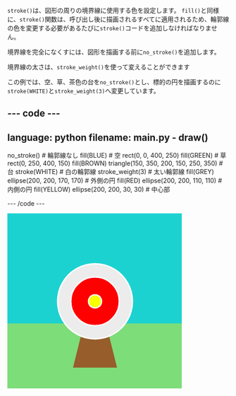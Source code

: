 `stroke()`は、図形の周りの境界線に使用する色を設定します。 `fill()`と同様に、`stroke()`関数は、呼び出し後に描画されるすべてに適用されるため、輪郭線の色を変更する必要があるたびに`stroke()`コードを追加しなければなりません。

境界線を完全になくすには、図形を描画する前に`no_stroke()`を追加します。

境界線の太さは、`stroke_weight()`を使って変えることができます

この例では、空、草、茶色の台を`no_stroke()`とし、標的の円を描画するのに`stroke(WHITE)`と`stroke_weight(3)`へ変更しています。

--- code ---
---
language: python
filename: main.py - draw()
---

  no_stroke() # 輪郭線なし fill(BLUE) # 空 rect(0, 0, 400, 250) fill(GREEN) # 草 rect(0, 250, 400, 150) fill(BROWN) triangle(150, 350, 200, 150, 250, 350)  # 台 stroke(WHITE) # 白の輪郭線 stroke_weight(3) # 太い輪郭線 fill(GREY) ellipse(200, 200, 170, 170) # 外側の円 fill(RED) ellipse(200, 200, 110, 110) # 内側の円 fill(YELLOW) ellipse(200, 200, 30, 30) # 中心部

--- /code ---

![円に太い白い輪郭線があり、四角形や三角形に輪郭線がないアーチェリー場。](images/outline-circles.png)
